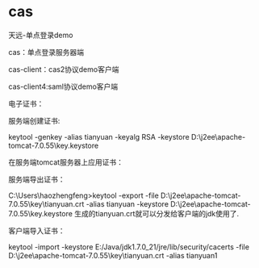 # cas
天远-单点登录demo

cas：单点登录服务器端

cas-client：cas2协议demo客户端

cas-client4:saml协议demo客户端

电子证书：

服务端创建证书:

keytool -genkey -alias tianyuan  -keyalg RSA -keystore D:\j2ee\apache-tomcat-7.0.55\key\.keystore

在服务端tomcat服务器上应用证书：

<!-- 务必注意大小写 -->
<connector port="8443" protocol="HTTP/1.1" sslenabled="true"
  maxthreads="150" scheme="https" secure="true" 
  clientauth="false" sslprotocol="TLS" 
  keystoreFile="/key/.keystore" 
  keystorePass="123456">
</connector>

服务端导出证书：

C:\Users\haozhengfeng>keytool -export -file D:\j2ee\apache-tomcat-7.0.55\key\tianyuan.crt -alias tianyuan -keystore D:\j2ee\apache-tomcat-7.0.55\key\.keystore
生成的tianyuan.crt就可以分发给客户端的jdk使用了.

客户端导入证书：

keytool -import -keystore E:/Java/jdk1.7.0_21/jre/lib/security/cacerts -file D:\j2ee\apache-tomcat-7.0.55\key\tianyuan.crt  -alias tianyuan1

